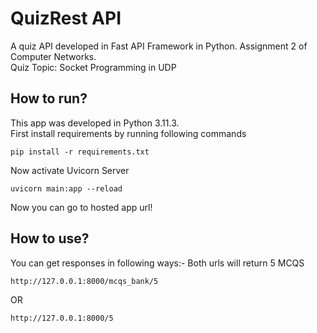 # QuizRest API
 A quiz API developed in Fast API Framework in Python. Assignment 2 of Computer Networks.<br>
 Quiz Topic: Socket Programming in UDP

## How to run?
This app was developed in Python 3.11.3.<br>
First install requirements by running following commands
```
pip install -r requirements.txt
```

Now activate Uvicorn Server
```
uvicorn main:app --reload
```

Now you can go to hosted app url!

## How to use?
You can get responses in following ways:-
Both urls will return 5 MCQS

```
http://127.0.0.1:8000/mcqs_bank/5
```
OR
```
http://127.0.0.1:8000/5
```
